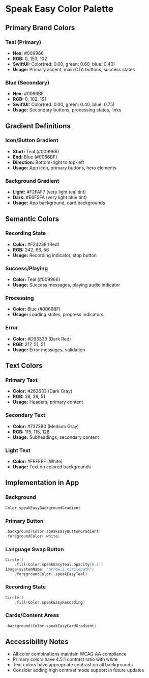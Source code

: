# Speak Easy Color Palette

## Primary Brand Colors

### Teal (Primary)
- **Hex:** #009966
- **RGB:** 0, 153, 102
- **SwiftUI:** Color(red: 0.00, green: 0.60, blue: 0.40)
- **Usage:** Primary accent, main CTA buttons, success states

### Blue (Secondary)
- **Hex:** #0066BF
- **RGB:** 0, 102, 191
- **SwiftUI:** Color(red: 0.00, green: 0.40, blue: 0.75)
- **Usage:** Secondary buttons, processing states, links

## Gradient Definitions

### Icon/Button Gradient
- **Start:** Teal (#009966)
- **End:** Blue (#0066BF)
- **Direction:** Bottom-right to top-left
- **Usage:** App icon, primary buttons, hero elements

### Background Gradient
- **Light:** #F2FAF7 (very light teal tint)
- **Dark:** #E6F5FA (very light blue tint)
- **Usage:** App background, card backgrounds

## Semantic Colors

### Recording State
- **Color:** #F24238 (Red)
- **RGB:** 242, 66, 56
- **Usage:** Recording indicator, stop button

### Success/Playing
- **Color:** Teal (#009966)
- **Usage:** Success messages, playing audio indicator

### Processing
- **Color:** Blue (#0066BF)
- **Usage:** Loading states, progress indicators

### Error
- **Color:** #D93333 (Dark Red)
- **RGB:** 217, 51, 51
- **Usage:** Error messages, validation

## Text Colors

### Primary Text
- **Color:** #262633 (Dark Gray)
- **RGB:** 38, 38, 51
- **Usage:** Headers, primary content

### Secondary Text
- **Color:** #737380 (Medium Gray)
- **RGB:** 115, 115, 128
- **Usage:** Subheadings, secondary content

### Light Text
- **Color:** #FFFFFF (White)
- **Usage:** Text on colored backgrounds

## Implementation in App

### Background
```swift
Color.speakEasyBackgroundGradient
```

### Primary Button
```swift
.background(Color.speakEasyButtonGradient)
.foregroundColor(.white)
```

### Language Swap Button
```swift
Circle()
    .fill(Color.speakEasyTeal.opacity(0.1))
Image(systemName: "arrow.2.circlepath")
    .foregroundColor(.speakEasyTeal)
```

### Recording State
```swift
Circle()
    .fill(Color.speakEasyRecording)
```

### Cards/Content Areas
```swift
.background(Color.speakEasyCardGradient)
```

## Accessibility Notes

- All color combinations maintain WCAG AA compliance
- Primary colors have 4.5:1 contrast ratio with white
- Text colors have appropriate contrast on all backgrounds
- Consider adding high contrast mode support in future updates